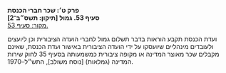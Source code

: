 **פרק ט׳: שכר חברי הכנסת**  
**סעיף 53. גמול [תיקון: תשס״ב־2]**  
[מקור: סעיף 53. ](https://he.wikisource.org/wiki/חוק_הכנסת#סעיף_53)  

ועדת הכנסת תקבע הוראות בדבר תשלום גמול לחברי הועדה הציבורית וכן ליועצים ולעובדים מינהליים שיועסקו על ידי הועדה הציבורית באישור ועדת הכנסת, שאינם מקבלים שכר מאוצר המדינה או מקופה ציבורית כמשמעותה בסעיף 35 לחוק שירות המדינה (גמלאות) [נוסח משולב], התש״ל–1970. 